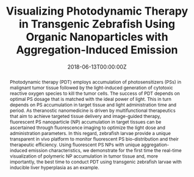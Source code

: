 ---
title: 'Visualizing Photodynamic Therapy in Transgenic Zebrafish Using Organic Nanoparticles with Aggregation-Induced Emission'

# Authors
# If you created a profile for a user (e.g. the default `admin` user), write the username (folder name) here
# and it will be replaced with their full name and linked to their profile.
authors:
  - Purnima Naresh Manghnani
  - Wenbo Wu
  - Shidang Xu
  - Fang Hu
  - Cathleen Teh
  - Bin Liu*

# # Author notes (optional)
# author_notes:
#   - ''
#   - ''
#   - ''
#   - ''
#   - ''
#   - 'Corresponding author'

date: '2018-06-13T00:00:00Z'
doi: '10.1007/s40820-018-0214-4'

# Schedule page publish date (NOT publication's date).
publishDate: '2018-07-04T00:00:00Z'

# Publication type.
# Accepts a single type but formatted as a YAML list (for Hugo requirements).
# Enter a publication type from the CSL standard.
publication_types: ['article-journal']

# Publication name and optional abbreviated publication name.
publication: In *Nano-micro letters*
publication_short: In *Nanomicro Lett.*

abstract: Photodynamic therapy (PDT) employs accumulation of photosensitizers (PSs) in malignant tumor tissue followed by the light-induced generation of cytotoxic reactive oxygen species to kill the tumor cells. The success of PDT depends on optimal PS dosage that is matched with the ideal power of light. This in turn depends on PS accumulation in target tissue and light administration time and period. As theranostic nanomedicine is driven by multifunctional therapeutics that aim to achieve targeted tissue delivery and image-guided therapy, fluorescent PS nanoparticle (NP) accumulation in target tissues can be ascertained through fluorescence imaging to optimize the light dose and administration parameters. In this regard, zebrafish larvae provide a unique transparent in vivo platform to monitor fluorescent PS bio-distribution and their therapeutic efficiency. Using fluorescent PS NPs with unique aggregation-induced emission characteristics, we demonstrate for the first time the real-time visualization of polymeric NP accumulation in tumor tissue and, more importantly, the best time to conduct PDT using transgenic zebrafish larvae with inducible liver hyperplasia as an example.

# Summary. An optional shortened abstract.
summary: Photodynamic therapy (PDT) employs accumulation of photosensitizers (PSs) in malignant tumor tissue followed by the light-induced generation of cytotoxic reactive oxygen species to kill the tumor cells. The success of PDT depends on optimal PS dosage that is matched with the ideal power of light. This in turn depends on PS accumulation in target tissue and light administration time and period. As theranostic nanomedicine is driven by multifunctional therapeutics that aim to achieve targeted tissue delivery and image-guided therapy, fluorescent PS nanoparticle (NP) accumulation in target tissues can be ascertained through fluorescence imaging to optimize the light dose and administration parameters. In this regard, zebrafish larvae provide a unique transparent in vivo platform to monitor fluorescent PS bio-distribution and their therapeutic efficiency. Using fluorescent PS NPs with unique aggregation-induced emission characteristics, we demonstrate for the first time the real-time visualization of polymeric NP accumulation in tumor tissue and, more importantly, the best time to conduct PDT using transgenic zebrafish larvae with inducible liver hyperplasia as an example.
tags: []

# Display this page in the Featured widget?
featured: true

# Custom links (uncomment lines below)
# links:
# - name: Custom Link
#   url: http://example.org

url_pdf: 'https://link.springer.com/article/10.1007/s40820-018-0214-4'
url_code: ''
url_dataset: ''
url_poster: ''
url_project: ''
url_slides: ''
url_source: ''
url_video: ''

# Featured image
# To use, add an image named `featured.jpg/png` to your page's folder.
# image:
#   caption: 'Image credit: [**Unsplash**](https://unsplash.com/photos/pLCdAaMFLTE)'
#   focal_point: ''
#   preview_only: false
---